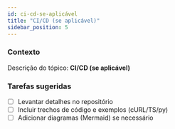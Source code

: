 ```yaml
---
id: ci-cd-se-aplicável
title: "CI/CD (se aplicável)"
sidebar_position: 5
---
```


<!-- Conteúdo inicial (stub). Preencha com detalhes do projeto. -->

### Contexto
Descrição do tópico: **CI/CD (se aplicável)**

### Tarefas sugeridas
- [ ] Levantar detalhes no repositório
- [ ] Incluir trechos de código e exemplos (cURL/TS/py)
- [ ] Adicionar diagramas (Mermaid) se necessário